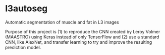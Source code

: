 # l3autoseg
Automatic segmentation of muscle and fat in L3 images

Purpose of this project is (1) to reproduce the CNN created by Leroy Volmer (MAASTRO)
using Keras instead of only TensorFlow and (2) use a standard CNN, like AlexNet, and
transfer learning to try and improve the resulting prediction model.
